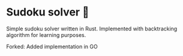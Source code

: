 # Sudoku solver 🦀

Simple sudoku solver written in Rust. Implemented with backtracking algorithm for learning purposes.

Forked:
Added implementation in GO
